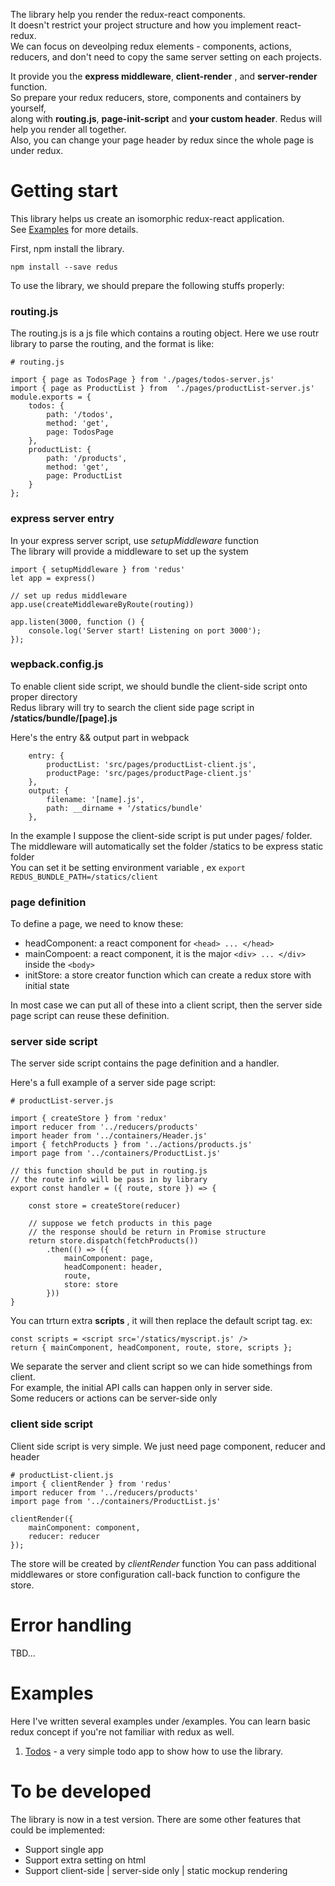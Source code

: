 The library help you render the redux-react components.  
It doesn't restrict your project structure and how you implement react-redux.   
We can focus on deveolping redux elements - components, actions, reducers,
and don't need to copy the same server setting on each projects.

It provide you the **express middleware**, **client-render** , and **server-render** function.   
So prepare your redux reducers, store, components and containers by yourself,  
along with **routing.js**, **page-init-script** and **your custom header**.
Redus will help you render all together.  
Also, you can change your page header by redux since the whole page is under redux.

# Getting start

This library helps us create an isomorphic redux-react application.  
See [Examples](examples) for more details.

First, npm install the library.
```
npm install --save redus
```
To use the library, we should prepare the following stuffs properly:

### routing.js
The routing.js is a js file which contains a routing object.
Here we use routr library to parse the routing, and the format is like:

```
# routing.js

import { page as TodosPage } from './pages/todos-server.js'
import { page as ProductList } from  './pages/productList-server.js'
module.exports = {
    todos: {
        path: '/todos',
        method: 'get',
        page: TodosPage
    },
    productList: {
        path: '/products',
        method: 'get',
        page: ProductList
    }
};
```

### express server entry
In your express server script, use _setupMiddleware_ function  
The library will provide a middleware to set up the system 
```
import { setupMiddleware } from 'redus'
let app = express()

// set up redus middleware
app.use(createMiddlewareByRoute(routing))

app.listen(3000, function () {
    console.log('Server start! Listening on port 3000');
});
```

### wepback.config.js
To enable client side script, we should bundle the client-side script onto proper directory  
Redus library will try to search the client side page script in __/statics/bundle/[page].js__  

Here's the entry && output part in webpack
```
    entry: {
        productList: 'src/pages/productList-client.js',
        productPage: 'src/pages/productPage-client.js'
    },
    output: {
        filename: '[name].js',
        path: __dirname + '/statics/bundle'
    },
```
In the example I suppose the client-side script is put under pages/ folder.  
The middleware will automatically set the folder /statics to be express static folder  
You can set it be setting environment variable , ex  ```export REDUS_BUNDLE_PATH=/statics/client```  

### page definition
To define a page, we need to know these:
* headComponent: a react component for `<head> ... </head>`
* mainCompoent: a react component, it is the major `<div> ... </div>` inside the `<body>`
* initStore: a store creator function which can create a redux store with initial state

In most case we can put all of these into a client script, then the server side page script can reuse these definition.

### server side script
The server side script contains the page definition and a handler.

Here's a full example of a server side page script:
```
# productList-server.js

import { createStore } from 'redux'
import reducer from '../reducers/products'
import header from '../containers/Header.js'
import { fetchProducts } from '../actions/products.js'
import page from '../containers/ProductList.js'

// this function should be put in routing.js
// the route info will be pass in by library
export const handler = ({ route, store }) => {

    const store = createStore(reducer)

    // suppose we fetch products in this page
    // the response should be return in Promise structure
    return store.dispatch(fetchProducts())
        .then(() => ({
            mainComponent: page,
            headComponent: header,
            route,
            store: store
        }))
}
```

You can trturn extra __scripts__ ,
it will then replace the default script tag.
ex:
```
const scripts = <script src='/statics/myscript.js' />
return { mainComponent, headComponent, route, store, scripts };
```

We separate the server and client script so we can hide somethings from client.  
For example, the initial API calls can happen only in server side.  
Some reducers or actions can be server-side only  

### client side script
Client side script is very simple.
We just need page component, reducer and header

```
# productList-client.js
import { clientRender } from 'redus'
import reducer from '../reducers/products'
import page from '../containers/ProductList.js'

clientRender({
    mainComponent: component,
    reducer: reducer
});
```
The store will be created by _clientRender_ function
You can pass additional middlewares or store configuration call-back function to configure the store.

# Error handling

TBD...

# Examples

Here I've written several examples under /examples.
You can learn basic redux concept if you're not familiar with redux as well.

1. [Todos](examples/1-todos) - a very simple todo app to show how to use the library.

# To be developed
The library is now in a test version. There are some other features that could be implemented:
* Support single app
* Support extra setting on html
* Support client-side | server-side only | static mockup rendering
